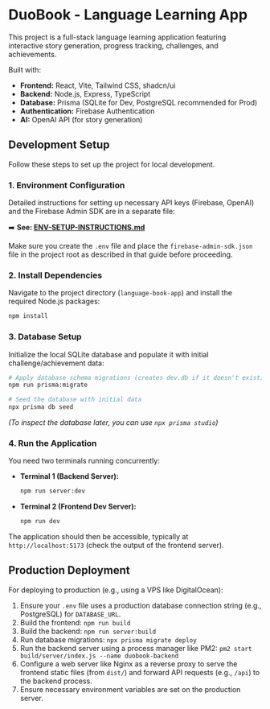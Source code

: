 # DuoBook - Language Learning App

This project is a full-stack language learning application featuring interactive story generation, progress tracking, challenges, and achievements.

Built with:

- **Frontend:** React, Vite, Tailwind CSS, shadcn/ui
- **Backend:** Node.js, Express, TypeScript
- **Database:** Prisma (SQLite for Dev, PostgreSQL recommended for Prod)
- **Authentication:** Firebase Authentication
- **AI:** OpenAI API (for story generation)

## Development Setup

Follow these steps to set up the project for local development.

### 1. Environment Configuration

Detailed instructions for setting up necessary API keys (Firebase, OpenAI) and the Firebase Admin SDK are in a separate file:

➡️ **See: [ENV-SETUP-INSTRUCTIONS.md](./ENV-SETUP-INSTRUCTIONS.md)**

Make sure you create the `.env` file and place the `firebase-admin-sdk.json` file in the project root as described in that guide before proceeding.

### 2. Install Dependencies

Navigate to the project directory (`language-book-app`) and install the required Node.js packages:

```bash
npm install
```

### 3. Database Setup

Initialize the local SQLite database and populate it with initial challenge/achievement data:

```bash
# Apply database schema migrations (creates dev.db if it doesn't exist)
npm run prisma:migrate

# Seed the database with initial data
npx prisma db seed
```

_(To inspect the database later, you can use `npx prisma studio`)_

### 4. Run the Application

You need two terminals running concurrently:

- **Terminal 1 (Backend Server):**
  ```bash
  npm run server:dev
  ```
- **Terminal 2 (Frontend Dev Server):**
  ```bash
  npm run dev
  ```

The application should then be accessible, typically at `http://localhost:5173` (check the output of the frontend server).

## Production Deployment

For deploying to production (e.g., using a VPS like DigitalOcean):

1.  Ensure your `.env` file uses a production database connection string (e.g., PostgreSQL) for `DATABASE_URL`.
2.  Build the frontend: `npm run build`
3.  Build the backend: `npm run server:build`
4.  Run database migrations: `npx prisma migrate deploy`
5.  Run the backend server using a process manager like PM2: `pm2 start build/server/index.js --name duobook-backend`
6.  Configure a web server like Nginx as a reverse proxy to serve the frontend static files (from `dist/`) and forward API requests (e.g., `/api`) to the backend process.
7.  Ensure necessary environment variables are set on the production server.
